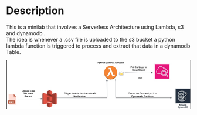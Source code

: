 # Description
This is a minilab that involves a Serverless Architecture using Lambda, s3 and dynamodb . <br>
The idea is whenever a .csv file is uploaded to the s3 bucket a python lambda function is triggered to process and extract that data in a dynamodb Table. <br>

![](./assets/mini_lab_architecture.png)
